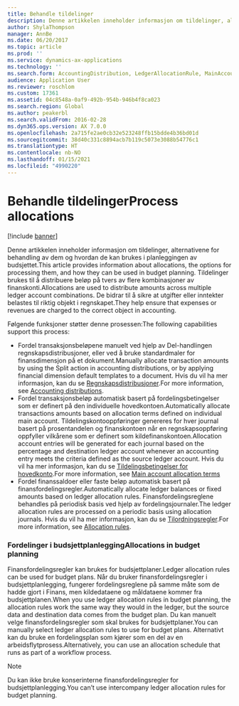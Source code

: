 ```yaml
---
title: Behandle tildelinger
description: Denne artikkelen inneholder informasjon om tildelinger, alternativene for behandling av dem i Microsoft Dynamics 365 Finance, og hvordan de kan brukes i planleggingen av budsjettet. Tildelinger brukes til å distribuere beløp på tvers av flere kombinasjoner av finanskonti. De bidrar til å sikre at utgifter eller inntekter belastes til riktig objekt i regnskapet.
author: ShylaThompson
manager: AnnBe
ms.date: 06/20/2017
ms.topic: article
ms.prod: ''
ms.service: dynamics-ax-applications
ms.technology: ''
ms.search.form: AccountingDistribution, LedgerAllocationRule, MainAccount
audience: Application User
ms.reviewer: roschlom
ms.custom: 17361
ms.assetid: 04c8548a-0af9-492b-954b-946b4f8ca023
ms.search.region: Global
ms.author: peakerbl
ms.search.validFrom: 2016-02-28
ms.dyn365.ops.version: AX 7.0.0
ms.openlocfilehash: 2a715fe2ae0cb32e523248ffb15bdde4b36bd01d
ms.sourcegitcommit: 38d40c331c8894acb7b119c5073e3088b54776c1
ms.translationtype: HT
ms.contentlocale: nb-NO
ms.lasthandoff: 01/15/2021
ms.locfileid: "4990220"
---
```

# <a name="process-allocations"></a><span data-ttu-id="83a97-105">Behandle tildelinger</span><span class="sxs-lookup"><span data-stu-id="83a97-105">Process allocations</span></span>

[!include [banner](../includes/banner.md)]

<span data-ttu-id="83a97-106">Denne artikkelen inneholder informasjon om tildelinger, alternativene for behandling av dem og hvordan de kan brukes i planleggingen av budsjettet.</span><span class="sxs-lookup"><span data-stu-id="83a97-106">This article provides information about allocations, the options for processing them, and how they can be used in budget planning.</span></span> <span data-ttu-id="83a97-107">Tildelinger brukes til å distribuere beløp på tvers av flere kombinasjoner av finanskonti.</span><span class="sxs-lookup"><span data-stu-id="83a97-107">Allocations are used to distribute amounts across multiple ledger account combinations.</span></span> <span data-ttu-id="83a97-108">De bidrar til å sikre at utgifter eller inntekter belastes til riktig objekt i regnskapet.</span><span class="sxs-lookup"><span data-stu-id="83a97-108">They help ensure that expenses or revenues are charged to the correct object in accounting.</span></span>

<span data-ttu-id="83a97-109">Følgende funksjoner støtter denne prosessen:</span><span class="sxs-lookup"><span data-stu-id="83a97-109">The following capabilities support this process:</span></span>

-   <span data-ttu-id="83a97-110">Fordel transaksjonsbeløpene manuelt ved hjelp av Del-handlingen regnskapsdistribusjoner, eller ved å bruke standardmaler for finansdimensjon på et dokument.</span><span class="sxs-lookup"><span data-stu-id="83a97-110">Manually allocate transaction amounts by using the Split action in accounting distributions, or by applying financial dimension default templates to a document.</span></span> <span data-ttu-id="83a97-111">Hvis du vil ha mer informasjon, kan du se [Regnskapsdistribusjoner](../accounts-payable/accounting-distributions.md).</span><span class="sxs-lookup"><span data-stu-id="83a97-111">For more information, see [Accounting distributions](../accounts-payable/accounting-distributions.md).</span></span>
-   <span data-ttu-id="83a97-112">Fordel transaksjonsbeløp automatisk basert på fordelingsbetingelser som er definert på den individuelle hovedkontoen.</span><span class="sxs-lookup"><span data-stu-id="83a97-112">Automatically allocate transactions amounts based on allocation terms defined on individual main account.</span></span> <span data-ttu-id="83a97-113">Tildelingskontooppføringer genereres for hver journal basert på prosentandelen og finanskontoen når en regnskapsoppføring oppfyller vilkårene som er definert som kildefinanskontoen.</span><span class="sxs-lookup"><span data-stu-id="83a97-113">Allocation account entries will be generated for each journal based on the percentage and destination ledger account whenever an accounting entry meets the criteria defined as the source ledger account.</span></span> <span data-ttu-id="83a97-114">Hvis du vil ha mer informasjon, kan du se [Tildelingsbetingelser for hovedkonto](../general-ledger/main-account-allocation-terms.md).</span><span class="sxs-lookup"><span data-stu-id="83a97-114">For more information, see [Main account allocation terms](../general-ledger/main-account-allocation-terms.md)</span></span>
-   <span data-ttu-id="83a97-115">Fordel finanssaldoer eller faste beløp automatisk basert på finansfordelingsregler.</span><span class="sxs-lookup"><span data-stu-id="83a97-115">Automatically allocate ledger balances or fixed amounts based on ledger allocation rules.</span></span> <span data-ttu-id="83a97-116">Finansfordelingsreglene behandles på periodisk basis ved hjelp av fordelingsjournaler.</span><span class="sxs-lookup"><span data-stu-id="83a97-116">The ledger allocation rules are processed on a periodic basis using allocation journals.</span></span> <span data-ttu-id="83a97-117">Hvis du vil ha mer informasjon, kan du se [Tilordningsregler](../general-ledger/ledger-allocation-rules.md).</span><span class="sxs-lookup"><span data-stu-id="83a97-117">For more information, see [Allocation rules](../general-ledger/ledger-allocation-rules.md).</span></span>

###  <a name="allocations-in-budget-planning"></a><span data-ttu-id="83a97-118">Fordelinger i budsjettplanlegging</span><span class="sxs-lookup"><span data-stu-id="83a97-118">Allocations in budget planning</span></span>

<span data-ttu-id="83a97-119">Finansfordelingsregler kan brukes for budsjettplaner.</span><span class="sxs-lookup"><span data-stu-id="83a97-119">Ledger allocation rules can be used for budget plans.</span></span> <span data-ttu-id="83a97-120">Når du bruker finansfordelingsregler i budsjettplanlegging, fungerer fordelingsreglene på samme måte som de hadde gjort i Finans, men kildedataene og måldataene kommer fra budsjettplanen.</span><span class="sxs-lookup"><span data-stu-id="83a97-120">When you use ledger allocation rules in budget planning, the allocation rules work the same way they would in the ledger, but the source data and destination data comes from the budget plan.</span></span> <span data-ttu-id="83a97-121">Du kan manuelt velge finansfordelingsregler som skal brukes for budsjettplaner.</span><span class="sxs-lookup"><span data-stu-id="83a97-121">You can manually select ledger allocation rules to use for budget plans.</span></span> <span data-ttu-id="83a97-122">Alternativt kan du bruke en fordelingsplan som kjører som en del av en arbeidsflytprosess.</span><span class="sxs-lookup"><span data-stu-id="83a97-122">Alternatively, you can use an allocation schedule that runs as part of a workflow process.</span></span>

> [!NOTE]
> <span data-ttu-id="83a97-123">Du kan ikke bruke konserinterne finansfordelingsregler for budsjettplanlegging.</span><span class="sxs-lookup"><span data-stu-id="83a97-123">You can’t use intercompany ledger allocation rules for budget planning.</span></span>

